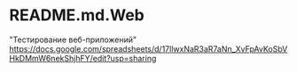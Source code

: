 # README.md.Web
"Тестирование веб-приложений"
https://docs.google.com/spreadsheets/d/17llwxNaR3aR7aNn_XvFpAvKoSbVHkDMmW6nekShjhFY/edit?usp=sharing
